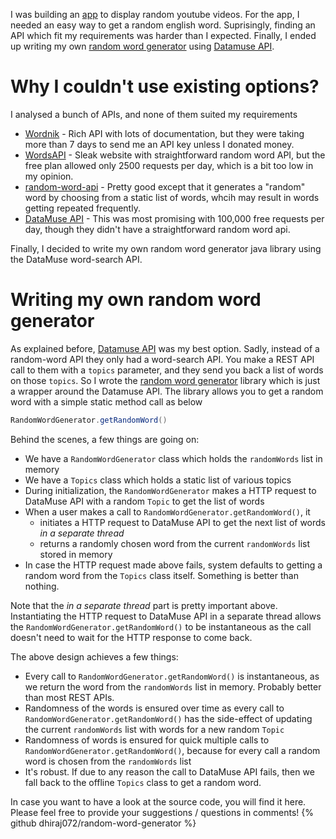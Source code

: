 I was building an [app](https://github.com/Dhiraj072/yrandom) to display random youtube videos. For the app, I needed an easy way to get a random english word. Suprisingly, finding an API which fit my requirements was harder than I expected. Finally, I ended up writing my own [random word generator](https://github.com/Dhiraj072/random-word-generator) using [Datamuse API](https://www.datamuse.com/api/).

# Why I couldn't use existing options?
I analysed a bunch of APIs, and none of them suited my requirements
* [Wordnik](https://developer.wordnik.com/) - Rich API with lots of documentation, but they were taking more than 7 days to send me an API key unless I donated money.
* [WordsAPI](https://www.wordsapi.com/) - Sleak website with straightforward random word API, but the free plan allowed only 2500 requests per day, which is a bit too low in my opinion.
* [random-word-api](https://random-word-api.herokuapp.com) - Pretty good except that it generates a "random" word by choosing from a static list of words, whcih may result in words getting repeated frequently.
* [DataMuse API](https://www.datamuse.com/api/) - This was most promising with 100,000 free requests per day, though they didn't have a straightforward random word api. 

Finally, I decided to write my own random word generator java library using the DataMuse word-search API.

# Writing my own random word generator
As explained before, [Datamuse API](https://www.datamuse.com/api/) was my best option. Sadly, instead of a random-word API they only had a word-search API. You make a REST API call to them with a <code>topics</code> parameter, and they send you back a list of words on those <code>topics</code>. So I wrote the [random word generator](https://github.com/Dhiraj072/random-word-generator) library which is just a wrapper around the Datamuse API. The library allows you to get a random word with a simple static method call as below
```java
RandomWordGenerator.getRandomWord()
```

Behind the scenes, a few things are going on: 
* We have a <code>RandomWordGenerator</code> class which holds the <code>randomWords</code> list in memory
* We have a <code>Topics</code> class which holds a static list of various topics
* During initialization, the <code>RandomWordGenerator</code> makes a HTTP request to DataMuse API with a random <code>Topic</code> to get the list of words
* When a user makes a call to <code>RandomWordGenerator.getRandomWord()</code>, it
  * initiates a HTTP request to DataMuse API to get the next list of words *in a separate thread*
  * returns a randomly chosen word from the current <code>randomWords</code> list stored in memory
* In case the HTTP request made above fails, system defaults to getting a random word from the <code>Topics</code> class itself. Something is better than nothing.

Note that the *in a separate thread* part is pretty important above. Instantiating the HTTP request to DataMuse API in a separate thread allows the <code>RandomWordGenerator.getRandomWord()</code> to be instantaneous as the call doesn't need to wait for the HTTP response to come back.

The above design achieves a few things:
* Every call to <code>RandomWordGenerator.getRandomWord()</code> is instantaneous, as we return the word from the <code>randomWords</code> list in memory. Probably better than most REST APIs.
* Randomness of the words is ensured over time as every call to <code>RandomWordGenerator.getRandomWord()</code> has the side-effect of updating the current <code>randomWords</code> list with words for a new random <code>Topic</code>
* Randomness of words is ensured for quick multiple calls to <code>RandomWordGenerator.getRandomWord()</code>, because for every call a random word is chosen from the <code>randomWords</code> list
* It's robust. If due to any reason the call to DataMuse API fails, then we fall back to the offline <code>Topics</code> class to get a random word.

In case you want to have a look at the source code, you will find it here. Please feel free to provide your suggestions / questions in comments!
{% github dhiraj072/random-word-generator %}
